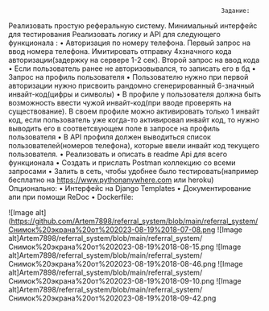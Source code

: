                                                                Задание:
Реализовать простую реферальную систему. Минимальный интерфейс для тестирования
Реализовать логику и API для следующего функционала :
    • Авторизация по номеру телефона. Первый запрос на ввод номера телефона. Имитировать отправку 4хзначного кода авторизации(задержку на сервере 1-2 сек). Второй запрос на ввод кода 
    • Если пользователь ранее не авторизовывался, то записать его в бд 
    • Запрос на профиль пользователя
    • Пользователю нужно при первой авторизации нужно присвоить рандомно сгенерированный 6-значный инвайт-код(цифры и символы)
    • В профиле у пользователя должна быть возможность ввести чужой инвайт-код(при вводе проверять на существование). В своем профиле можно активировать только 1 инвайт код, если пользователь уже когда-то активировал инвайт код, то нужно выводить его в соответсвующем поле в запросе на профиль пользователя
    • В API профиля должен выводиться список пользователей(номеров телефона), которые ввели инвайт код текущего пользователя.
    • Реализовать и описать в readme Api для всего функционала
    • Создать и прислать Postman коллекцию со всеми запросами
    • Залить в сеть, чтобы удобнее было тестировать(например бесплатно на https://www.pythonanywhere.com или heroku)
Опционально:
    • Интерфейс на Django Templates 
    • Документирование апи при помощи ReDoc
    • Dockerfile:

![Image alt](https://github.com/Artem7898/referral_system/blob/main/referral_system/Снимок%20экрана%20от%202023-08-19%2018-07-08.png
![Image alt]Artem7898/referral_system/blob/main/referral_system/Снимок%20экрана%20от%202023-08-19%2018-08-15.png
![Image alt]Artem7898/referral_system/blob/main/referral_system/Снимок%20экрана%20от%202023-08-19%2018-08-46.png
![Image alt]Artem7898/referral_system/blob/main/referral_system/Снимок%20экрана%20от%202023-08-19%2018-09-10.png
![Image alt]Artem7898/referral_system/blob/main/referral_system/Снимок%20экрана%20от%202023-08-19%2018-09-42.png



